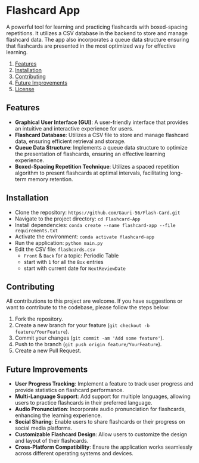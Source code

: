 # Flashcard App

A powerful tool for learning and practicing flashcards with boxed-spacing repetitions. It utilizes a CSV database in the backend to store and manage flashcard data. The app also incorporates a queue data structure ensuring that flashcards are presented in the most optimized way for effective learning.

1. [Features](#features)
1. [Installation](#installation)
1. [Contributing](#contributing)
1. [Future Improvements](#future-improvements)
1. [License](#license)

## Features

- **Graphical User Interface (GUI)**: A user-friendly interface that provides an intuitive and interactive experience for users.
- **Flashcard Database**: Utilizes a CSV file to store and manage flashcard data, ensuring efficient retrieval and storage.
- **Queue Data Structure**: Implements a queue data structure to optimize the presentation of flashcards, ensuring an effective learning experience.
- **Boxed-Spacing Repetition Technique**: Utilizes a spaced repetition algorithm to present flashcards at optimal intervals, facilitating long-term memory retention.

## Installation

- Clone the repository: `https://github.com/Gauri-56/Flash-Card.git`
- Navigate to the project directory: `cd Flashcard-App`
- Install dependencies: `conda create --name flashcard-app --file requirements.txt`
- Activate the environment: `conda activate flashcard-app`
- Run the application: `python main.py`
- Edit the CSV file: `flashcards.csv`
  - `Front` & `Back` for a topic: Periodic Table
  - start with `1` for all the `Box` entries
  - start with current date for `NextReviewDate`


## Contributing

All contributions to this project are welcome. If you have suggestions or want to contribute to the codebase, please follow the steps below:

1. Fork the repository.
2. Create a new branch for your feature (`git checkout -b feature/YourFeature`).
3. Commit your changes (`git commit -am 'Add some feature'`).
4. Push to the branch (`git push origin feature/YourFeature`).
5. Create a new Pull Request.

## Future Improvements

- **User Progress Tracking**: Implement a feature to track user progress and provide statistics on flashcard performance.
- **Multi-Language Support**: Add support for multiple languages, allowing users to practice flashcards in their preferred language.
- **Audio Pronunciation**: Incorporate audio pronunciation for flashcards, enhancing the learning experience.
- **Social Sharing**: Enable users to share flashcards or their progress on social media platforms.
- **Customizable Flashcard Design**: Allow users to customize the design and layout of their flashcards.
- **Cross-Platform Compatibility**: Ensure the application works seamlessly across different operating systems and devices.

